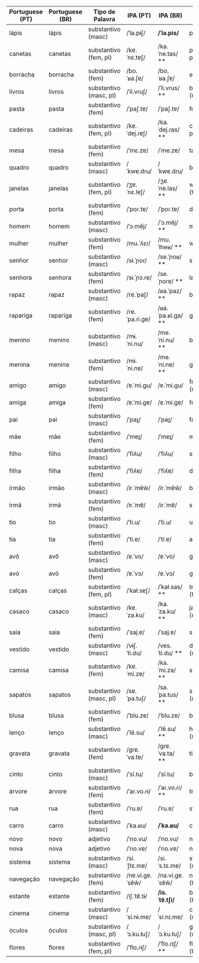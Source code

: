| Portuguese (PT)  | Portuguese (BR) | Tipo de Palavra         | IPA (PT)           | IPA (BR)           | English           | Spanish            | No. |
|------------------|------------------|-------------------------|--------------------|--------------------|-------------------|--------------------|-----|
| lápis            | lápis            | substantivo (masc)      | /ˈla.pɨʃ/          | **/ˈla.pis/**        | pencil            | lápiz              |     |
| canetas          | canetas          | substantivo (fem, pl)   | /kɐ.ˈnɛ.tɐʃ/       | /ka.ˈne.tas/ **    | pens (fem, pl)   | bolígrafos (fem, pl)|     |
| borracha         | borracha         | substantivo (fem)       | /bo.ˈʁa.ʃɐ/        | /bo.ˈʁa.ʃɐ/        | eraser            | goma de borrar      |     |
| livros           | livros           | substantivo (masc, pl)  | /ˈli.vɾuʃ/         | /ˈli.vɾus/ **      | books (masc, pl) | libros (masc, pl)   |     |
| pasta            | pasta            | substantivo (fem)       | /ˈpaʃ.tɐ/          | /ˈpaʃ.tɐ/          | folder            | carpeta             |     |
| cadeiras         | cadeiras         | substantivo (fem, pl)   | /kɐ.ˈdɐj.ɾɐʃ/      | /ka.ˈdej.ɾas/ **   | chairs (fem, pl) | sillas (fem, pl)    |     |
| mesa             | mesa             | substantivo (fem)       | /ˈmɛ.zɐ/           | /ˈme.zɐ/           | table             | mesa                |     |
| quadro           | quadro           | substantivo (masc)      | /ˈkwɐ.dɾu/         | /ˈkwɐ.dɾu/         | board             | pizarra             |     |
| janelas          | janelas          | substantivo (fem, pl)   | /ʒɐ.ˈnɛ.lɐʃ/       | /ʒɐ.ˈne.las/ **    | windows (fem, pl)| ventanas (fem, pl)  |     |
| porta            | porta            | substantivo (fem)       | /ˈpoɾ.tɐ/          | /ˈpoɾ.tɐ/          | door              | puerta              |     |
| homem            | homem            | substantivo (masc)      | /ˈɔ.mẽj/           | /ˈɔ.mẽj/ **        | man               | hombre              |     |
| mulher           | mulher           | substantivo (fem)       | /mu.ˈʎɛɾ/          | /mu.ˈlheʁ/ **      | woman             | mujer               |     |
| senhor           | senhor           | substantivo (masc)      | /sɨ.ˈɲoɾ/          | /se.ˈɲoʁ/ **       | sir               | señor               |     |
| senhora          | senhora          | substantivo (fem)       | /sɨ.ˈɲɔ.ɾɐ/        | /se.ˈɲoɾɐ/ **      | lady              | señora              |     |
| rapaz            | rapaz            | substantivo (masc)      | /rɐ.ˈpaʃ/          | /ʁa.ˈpaz/ **       | boy               | chico               |     |
| rapariga         | rapariga         | substantivo (fem)       | /rɐ.ˈpa.ɾi.ɡɐ/     | /ʁa.ˈpa.ʁi.ɡa/ **  | girl              | chica               |     |
| menino           | menino           | substantivo (masc)      | /mɨ.ˈni.nu/         | /me.ˈni.nu/ **      | boy               | niño                |     |
| menina           | menina           | substantivo (fem)       | /mɨ.ˈni.nɐ/         | /me.ˈni.nɐ/ **      | girl              | niña                |     |
| amigo            | amigo            | substantivo (masc)      | /ɐ.ˈmi.ɡu/          | /ɐ.ˈmi.ɡu/          | friend (masc)    | amigo               |     |
| amiga            | amiga            | substantivo (fem)       | /ɐ.ˈmi.ɡɐ/          | /ɐ.ˈmi.ɡɐ/          | friend (fem)     | amiga               |     |
| pai              | pai              | substantivo (masc)      | /ˈpaɪ̯/             | /ˈpaɪ̯/             | father            | padre               |     |
| mãe              | mãe              | substantivo (fem)       | /ˈmɐɪ̯/             | /ˈmɐɪ̯/             | mother            | madre               |     |
| filho            | filho            | substantivo (masc)      | /ˈfiʎu/             | /ˈfiʎu/             | son               | hijo                |     |
| filha            | filha            | substantivo (fem)       | /ˈfiʎɐ/             | /ˈfiʎɐ/             | daughter          | hija                |     |
| irmão            | irmão            | substantivo (masc)      | /ir.ˈmɐ̃w̃/          | /ir.ˈmɐ̃w̃/          | brother           | hermano             |     |
| irmã             | irmã             | substantivo (fem)       | /ir.ˈmɐ̃/            | /ir.ˈmɐ̃/            | sister            | hermana             |     |
| tio              | tio              | substantivo (masc)      | /ˈti.u/             | /ˈti.u/             | uncle             | tío                 |     |
| tia              | tia              | substantivo (fem)       | /ˈti.ɐ/             | /ˈti.ɐ/             | aunt              | tía                 |     |
| avô              | avô              | substantivo (masc)      | /ɐ.ˈvo/             | /ɐ.ˈvo/             | grandfather       | abuelo              |     |
| avó              | avó              | substantivo (fem)       | /ɐ.ˈvɔ/             | /ɐ.ˈvɔ/             | grandmother       | abuela              |     |
| calças           | calças           | substantivo (fem, pl)   | /ˈkaɫ.sɐʃ/          | /ˈkaɫ.sas/ **       | trousers (fem, pl)| pantalones (masc, pl)|     |
| casaco           | casaco           | substantivo (masc)      | /kɐ.ˈza.ku/         | /ka.ˈza.ku/ **      | jacket (masc)    | chaqueta (fem)      |     |
| saia             | saia             | substantivo (fem)       | /ˈsaj.ɐ/            | /ˈsaj.ɐ/            | skirt (fem)      | falda               |     |
| vestido          | vestido          | substantivo (masc)      | /vɨʃ.ˈti.du/        | /ves.ˈti.du/ **     | dress (masc)     | vestido (masc)      |     |
| camisa           | camisa           | substantivo (fem)       | /kɐ.ˈmi.zɐ/         | /ka.ˈmi.za/ **      | shirt (fem)      | camisa (fem)        |     |
| sapatos          | sapatos          | substantivo (masc, pl)  | /sɐ.ˈpa.tuʃ/        | /sa.ˈpa.tus/ **     | shoes (masc, pl) | zapatos (masc, pl)  |     |
| blusa            | blusa            | substantivo (fem)       | /ˈblu.zɐ/           | /ˈblu.zɐ/           | blouse (fem)     | blusa (fem)         |     |
| lenço            | lenço            | substantivo (masc)      | /ˈlẽ.su/            | /ˈlẽ.su/ **        | handkerchief (masc)| pañuelo (masc)      |     |
| gravata          | gravata          | substantivo (fem)       | /ɡɾɐ.ˈva.tɐ/        | /ɡɾɐ.ˈva.ta/ **    | tie (fem)        | corbata (fem)       |     |
| cinto            | cinto            | substantivo (masc)      | /ˈsĩ.tu/            | /ˈsĩ.tu/            | belt (masc)      | cinturón (masc)     |     |
| árvore           | árvore           | substantivo (fem)       | /ˈaɾ.vo.ɾɨ/         | /ˈaɾ.vo.ɾi/ **      | tree (fem)       | árbol (masc)        |     |
| rua              | rua              | substantivo (fem)       | /ˈru.ɐ/             | /ˈru.ɐ/             | street (fem)     | calle (fem)         |     |
| carro            | carro            | substantivo (masc)      | /ˈka.ʁu/            | **/ˈka.ʁu/**        | car (masc)       | coche (masc)        |     |
| novo             | novo             | adjetivo                | /ˈno.vu/            | /ˈno.vu/            | new               | nuevo               |     |
| nova             | nova             | adjetivo                | /ˈno.vɐ/            | /ˈno.vɐ/            | new (fem)         | nueva               |     |
| sistema          | sistema          | substantivo (masc)      | /si.ˈʃtɛ.mɐ/        | /si.ˈs.tɛ.mɐ/       | system (masc)    | sistema (masc)      |     |
| navegação        | navegação        | substantivo (fem)       | /nɐ.vi.ɡɐ.ˈsɐ̃w̃/   | /na.vi.ɡɐ.ˈsɐ̃w̃/   | navigation (fem) | navegación (fem)   |     |
| estante          | estante          | substantivo (fem)       | /iʃ.ˈtɐ̃.tɨ/        | **/is.ˈtɐ̃.tʃi/**    | bookshelf (fem)  | estante (fem)       |     |
| cinema           | cinema           | substantivo (masc)      | /ˈsi.nɨ.mɐ/         | /ˈsi.nɪ.mɐ/         | cinema (masc)    | cine (masc)         |     |
| óculos           | óculos           | substantivo (masc, pl)  | /ˈɔ.ku.ɫuʃ/         | /ˈɔ.ku.ɫuʃ/         | glasses (masc, pl)| gafas (fem, pl)     |     |
| flores           | flores           | substantivo (fem, pl)   | /ˈflo.ɾɨʃ/         | /ˈflo.ɾɪʃ/ **      | flowers (fem, pl)| flores (fem, pl)   |     |
